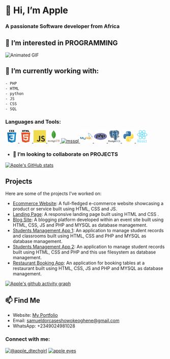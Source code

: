 # 👋 Hi, I’m Apple

### A passionate Software developer from Africa



## 👀 I’m interested in PROGRAMMING

<img src="https://media1.giphy.com/media/V4NSR1NG2p0KeJJyr5/giphy.gif?cid=ecf05e473b4n1d58tjs2pms1y731b9hdrcfz2ohrbhcqr64v&ep=v1_gifs_search&rid=giphy.gif&ct=g/giphy.gif" width="500" height="300" alt="Animated GIF">


 ## 🌱 I’m currently working with:
    - PHP 
    - HTML 
    - python
    - JS
    - CSS
    - SQL

<h3 align="left">Languages and Tools:</h3>
<p align="left"> 
<a href="https://www.w3schools.com/css/" target="_blank" rel="noreferrer"> <img src="https://raw.githubusercontent.com/devicons/devicon/master/icons/css3/css3-original-wordmark.svg" alt="css3" width="40" height="40"/> </a> 
<a href="https://www.w3.org/html/" target="_blank" rel="noreferrer"> <img src="https://raw.githubusercontent.com/devicons/devicon/master/icons/html5/html5-original-wordmark.svg" alt="html5" width="40" height="40"/> </a> 
<a href="https://developer.mozilla.org/en-US/docs/Web/JavaScript" target="_blank" rel="noreferrer"> <img src="https://raw.githubusercontent.com/devicons/devicon/master/icons/javascript/javascript-original.svg" alt="javascript" width="40" height="40"/> 
</a> <a href="https://www.mongodb.com/" target="_blank" rel="noreferrer"> <img src="https://raw.githubusercontent.com/devicons/devicon/master/icons/mongodb/mongodb-original-wordmark.svg" alt="mongodb" width="40" height="40"/> </a> 
<a href="https://www.microsoft.com/en-us/sql-server" target="_blank" rel="noreferrer"> <img src="https://www.svgrepo.com/show/303229/microsoft-sql-server-logo.svg" alt="mssql" width="40" height="40"/> </a> 
<a href="https://www.mysql.com/" target="_blank" rel="noreferrer"> <img src="https://raw.githubusercontent.com/devicons/devicon/master/icons/mysql/mysql-original-wordmark.svg" alt="mysql" width="40" height="40"/> </a> 
<a href="https://www.php.net" target="_blank" rel="noreferrer"> <img src="https://raw.githubusercontent.com/devicons/devicon/master/icons/php/php-original.svg" alt="php" width="40" height="40"/> </a> 
<a href="https://www.postgresql.org" target="_blank" rel="noreferrer"> <img src="https://raw.githubusercontent.com/devicons/devicon/master/icons/postgresql/postgresql-original-wordmark.svg" alt="postgresql" width="40" height="40"/> </a> 
<a href="https://www.python.org" target="_blank" rel="noreferrer"> <img src="https://raw.githubusercontent.com/devicons/devicon/master/icons/python/python-original.svg" alt="python" width="40" height="40"/> </a> 
<a href="https://reactjs.org/" target="_blank" rel="noreferrer"> <img src="https://raw.githubusercontent.com/devicons/devicon/master/icons/react/react-original-wordmark.svg" alt="react" width="40" height="40"/> </a> </p>



- ### 💞️ I’m looking to collaborate on PROJECTS

[![Apple's GitHub stats](https://github-readme-stats.vercel.app/api?username=appleeyes)](https://github.com/appleeyes/github-readme-stats)

## Projects

Here are some of the projects I've worked on:

- [Ecommerce Website](https://github.com/Appleeyes/E-Commerce-Project): A full-fledged e-commerce website showcasing a product or service built using HTML, CSS and JS.
- [Landing Page](https://github.com/Appleeyes/Fylo-Page): A responsive landing page built using HTML and CSS .
- [Blog Site](https://github.com/Appleeyes/Event-site): A blogging platform developed within an event site built using HTML, CSS, JS and PHP and MYSQL as database management.
- [Students Management App 1](https://github.com/Appleeyes/Students-Record-Management-Application): An application to manage student records and classrooms built using HTML, CSS and PHP and MYSQL as database management.
- [Students Management App 2](https://github.com/Appleeyes/Jagaad): An application to manage student records built using HTML, CSS and PHP and this use filesystem as database management.
- [Restaurant Booking App](https://github.com/Appleeyes/Booking-App): An application for booking tables at a restaurant built using HTML, CSS, JS and PHP and MYSQL as database management.

[![Apple's github activity graph](https://github-readme-activity-graph.vercel.app/graph?username=Appleeyes)](https://github.com/appleeyes/github-readme-activity-graph)

## 📫 Find Me
- Website: [My Portfolio](https://appleeyespackage.wixsite.com/dorcassamuel)
- Email: samueldorcaseshowokeoghene@gmail.com
- WhatsApp: +2349024981028



<h3 align="left">Connect with me:</h3>
<a href="https://twitter.com/Apple_dTechGirl" target="blank"><img align="center" src="https://raw.githubusercontent.com/rahuldkjain/github-profile-readme-generator/master/src/images/icons/Social/twitter.svg" alt="@apple_dtechgirl" height="30" width="40" /></a>
<a href="https://www.linkedin.com/in/appleeyes" target="blank"><img align="center" src="https://raw.githubusercontent.com/rahuldkjain/github-profile-readme-generator/master/src/images/icons/Social/linked-in-alt.svg" alt="apple eyes" height="30" width="40" /></a>
</p>
